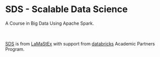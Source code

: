 SDS - Scalable Data Science
===========================
A Course in Big Data Using Apache Spark.<br /><br /><br />

[SDS](/) is from [LaMaStEx](https://lamastex.github.io/) with support from [databricks](https://databricks.com/) Academic Partners Program.



